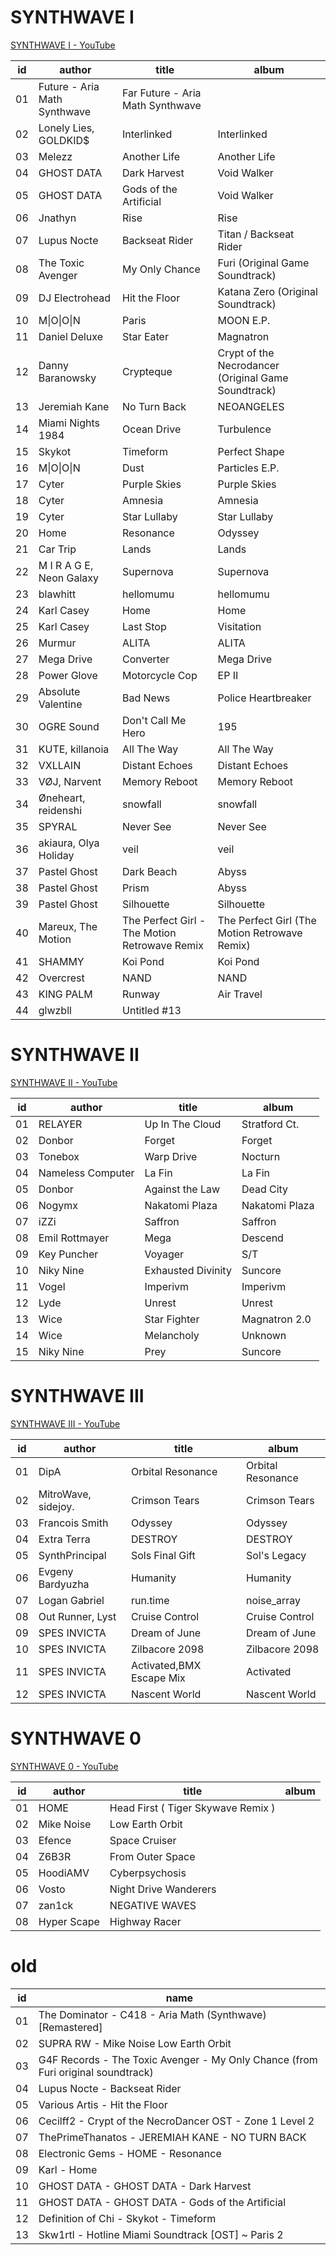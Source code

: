 # SYNTHWAVE I

[SYNTHWAVE I - YouTube](https://www.youtube.com/playlist?list=PLvYUTIn8qT9awl9iJzYpfhoeZny94jdiV)

id | author | title | album
-|-|-|-
01 | Future - Aria Math Synthwave | Far Future - Aria Math Synthwave
02 | Lonely Lies, GOLDKID$ | Interlinked | Interlinked
03 | Melezz | Another Life | Another Life
04 | GHOST DATA | Dark Harvest | Void Walker
05 | GHOST DATA | Gods of the Artificial | Void Walker
06 | Jnathyn | Rise | Rise
07 | Lupus Nocte | Backseat Rider | Titan / Backseat Rider
08 | The Toxic Avenger | My Only Chance | Furi (Original Game Soundtrack)
09 | DJ Electrohead | Hit the Floor | Katana Zero (Original Soundtrack)
10 | M\|O\|O\|N | Paris | MOON E.P.
11 | Daniel Deluxe | Star Eater | Magnatron
12 | Danny Baranowsky | Crypteque | Crypt of the Necrodancer (Original Game Soundtrack)
13 | Jeremiah Kane | No Turn Back | NEOANGELES
14 | Miami Nights 1984 | Ocean Drive | Turbulence
15 | Skykot | Timeform | Perfect Shape
16 | M\|O\|O\|N | Dust | Particles E.P.
17 | Cyter | Purple Skies | Purple Skies
18 | Cyter | Amnesia | Amnesia
19 | Cyter | Star Lullaby | Star Lullaby
20 | Home | Resonance | Odyssey
21 | Car Trip | Lands | Lands
22 | M I R A G E, Neon Galaxy | Supernova | Supernova
23 | blawhitt | hellomumu | hellomumu
24 | Karl Casey | Home | Home
25 | Karl Casey | Last Stop | Visitation
26 | Murmur | ALITA | ALITA
27 | Mega Drive | Converter | Mega Drive
28 | Power Glove | Motorcycle Cop | EP II
29 | Absolute Valentine | Bad News | Police Heartbreaker
30 | OGRE Sound | Don't Call Me Hero | 195
31 | KUTE, killanoia | All The Way | All The Way
32 | VXLLAIN | Distant Echoes | Distant Echoes
33 | VØJ, Narvent | Memory Reboot | Memory Reboot
34 | Øneheart, reidenshi | snowfall | snowfall
35 | SPYRAL | Never See | Never See
36 | akiaura, Olya Holiday | veil | veil
37 | Pastel Ghost | Dark Beach | Abyss
38 | Pastel Ghost | Prism | Abyss
39 | Pastel Ghost | Silhouette | Silhouette
40 | Mareux, The Motion | The Perfect Girl - The Motion Retrowave Remix | The Perfect Girl (The Motion Retrowave Remix)
41 | SHAMMY | Koi Pond | Koi Pond
42 | Overcrest | NAND | NAND
43 | KING PALM | Runway | Air Travel
44 | glwzbll | Untitled #13

# SYNTHWAVE II

[SYNTHWAVE II - YouTube](https://www.youtube.com/playlist?list=PLvYUTIn8qT9aPo_QuwCbi7EQZbjXblRqD)

id | author | title | album
-|-|-|-
01 | RELAYER | Up In The Cloud | Stratford Ct. | Secret Selection #21-30
02 | Donbor | Forget | Forget
03 | Tonebox | Warp Drive | Nocturn
04 | Nameless Computer | La Fin | La Fin
05 | Donbor | Against the Law | Dead City
06 | Nogymx | Nakatomi Plaza | Nakatomi Plaza
07 | iZZi | Saffron | Saffron
08 | Emil Rottmayer | Mega | Descend
09 | Key Puncher | Voyager | S/T
10 | Niky Nine | Exhausted Divinity | Suncore
11 | Vogel | Imperivm | Imperivm
12 | Lyde | Unrest | Unrest
13 | Wice | Star Fighter | Magnatron 2.0
14 | Wice | Melancholy | Unknown
15 | Niky Nine | Prey | Suncore

# SYNTHWAVE III

[SYNTHWAVE III - YouTube](https://www.youtube.com/playlist?list=PLvYUTIn8qT9Zf-bmbN79sxoFdi9QVDG-g)

id | author | title | album
-|-|-|-
01 | DipA | Orbital Resonance | Orbital Resonance
02 | MitroWave, sidejoy. | Crimson Tears | Crimson Tears
03 | Francois Smith | Odyssey | Odyssey
04 | Extra Terra | DESTROY | DESTROY
05 | SynthPrincipal | Sols Final Gift | Sol's Legacy
06 | Evgeny Bardyuzha | Humanity | Humanity
07 | Logan Gabriel | run.time | noise_array
08 | Out Runner, Lyst | Cruise Control | Cruise Control
09 | SPES INVICTA | Dream of June | Dream of June
10 | SPES INVICTA | Zilbacore 2098 | Zilbacore 2098
11 | SPES INVICTA | Activated,BMX Escape Mix | Activated
12 | SPES INVICTA | Nascent World | Nascent World

# SYNTHWAVE 0

[SYNTHWAVE 0 - YouTube](https://www.youtube.com/playlist?list=PLvYUTIn8qT9aQfzaHjFEizYVhMlc1KFkj)

id | author | title | album
-|-|-|-
01 | HOME | Head First ( Tiger Skywave Remix ) |
02 | Mike Noise | Low Earth Orbit
03 | Efence | Space Cruiser |
04 | Z6B3R | From Outer Space |
05 | HoodiAMV | Cyberpsychosis |
06 | Vosto | Night Drive Wanderers |
07 | zan1ck | NEGATIVE WAVES |
08 | Hyper Scape | Highway Racer |

# old

id | name
-|-
01 | The Dominator - C418 - Aria Math (Synthwave) [Remastered]
02 | SUPRA RW - Mike Noise Low Earth Orbit
03 | G4F Records - The Toxic Avenger - My Only Chance (from Furi original soundtrack)
04 | Lupus Nocte - Backseat Rider
05 | Various Artis - Hit the Floor
06 | Cecilff2 - Crypt of the NecroDancer OST - Zone 1 Level 2
07 | ThePrimeThanatos - JEREMIAH KANE - NO TURN BACK
08 | Electronic Gems - HOME - Resonance
09 | Karl - Home
10 | GHOST DATA - GHOST DATA - Dark Harvest
11 | GHOST DATA - GHOST DATA - Gods of the Artificial
12 | Definition of Chi - Skykot - Timeform
13 | Skw1rtl - Hotline Miami Soundtrack [OST] ~ Paris 2
